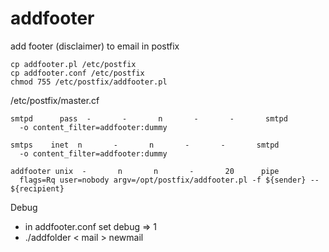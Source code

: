 # addfooter
add footer (disclaimer) to email in postfix

```
cp addfooter.pl /etc/postfix
cp addfooter.conf /etc/postfix
chmod 755 /etc/postfix/addfooter.pl
```
/etc/postfix/master.cf

    smtpd      pass  -       -       n       -       -       smtpd
      -o content_filter=addfooter:dummy
    
    smtps    inet  n       -       n       -       -       smtpd
      -o content_filter=addfooter:dummy
    
    addfooter unix  -       n       n       -       20      pipe
      flags=Rq user=nobody argv=/opt/postfix/addfooter.pl -f ${sender} -- ${recipient}

Debug
- in addfooter.conf set debug => 1
- ./addfolder < mail > newmail
